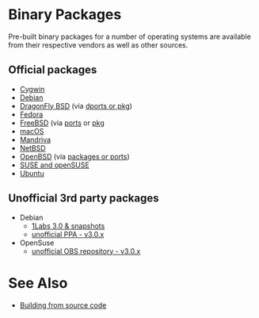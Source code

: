 # Binary Packages

Pre-built binary packages for a number of operating systems are available from their respective vendors as well as other sources.

## Official packages
* [Cygwin](http://freeradius.net)
* [Debian](http://packages.debian.org/freeradius)
* [DragonFly BSD](https://github.com/DragonFlyBSD/DPorts/tree/master/net) (via [dports or pkg](https://www.dragonflybsd.org/docs/howtos/HowToDPorts/))
* [Fedora](http://koji.fedoraproject.org/koji/packageinfo?packageID=298)
* [FreeBSD](http://www.freebsd.org/cgi/ports.cgi?query=freeradius&amp;stype=all&amp;sektion=net) (via [ports](https://www.freebsd.org/doc/handbook/ports-using.html) or [pkg](https://www.freebsd.org/doc/handbook/pkgng-intro.html)
* [macOS](https://github.com/citusdata/homebrew/blob/master/Library/Formula/freeradius-server.rb)
* [Mandriva](http://download.opensuse.org/repositories/network:/aaa/)
* [NetBSD](http://pkgsrc.se/net/freeradius)
* [OpenBSD](http://openports.se/search.php?so=freeradius) (via [packages or ports](http://www.openbsd.org/faq/faq15.html))
* [SUSE and openSUSE](http://download.opensuse.org/repositories/network:/aaa/)
* [Ubuntu](http://packages.ubuntu.com/freeradius)

## Unofficial 3rd party packages
* Debian
  * [1Labs 3.0 & snapshots](https://pkg.1labs.ch/)
  * [unofficial PPA - v3.0.x](https://launchpad.net/~freeradius/+archive/stable-3.0)
* OpenSuse
  * [unofficial OBS repository - v3.0.x](http://software.opensuse.org/download.html?project=home%3Afreeradius%3A3.0.x%3Asuse&package=freeradius-server)

# See Also

* [Building from source code](Home)